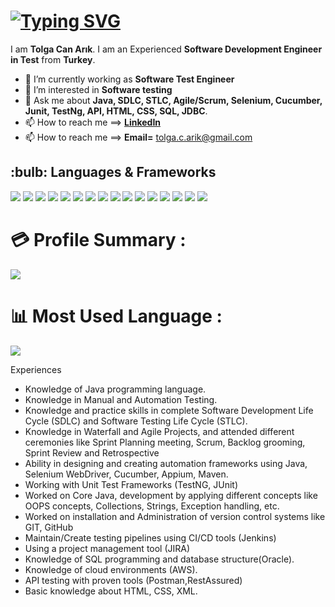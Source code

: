 <h1 align="left">
<a href="https://git.io/typing-svg"><img src="https://readme-typing-svg.herokuapp.com?font=Fira+Code&size=30&pause=1000&color=F73657&width=470&lines=Hello%2C+There!+%F0%9F%91%8B;I+am+Tolga+Can+Arık;Software+Test+Engineer;Nice+to+meet+you!" alt="Typing SVG" /></a>
</h1>

I am **Tolga Can Arık**. I am an Experienced **Software Development Engineer in Test** from **Turkey**.

- 🔭 I’m currently working as **Software Test Engineer**
- 👀 I’m interested in **Software testing**
- 💬 Ask me about **Java, SDLC, STLC, Agile/Scrum, Selenium, Cucumber, Junit, TestNg, API, HTML, CSS, SQL, JDBC**.
- 📫 How to reach me ==> **[LinkedIn](https://www.linkedin.com/in/tolga-can-ar%C4%B1k-358005229/)**  
- 📫 How to reach me ==> **Email=** tolga.c.arik@gmail.com  

<h2>:bulb: Languages & Frameworks</h2>
<p align="left">
 <img src="https://img.shields.io/badge/apache_maven-C71A36?style=for-the-badge&logo=apachemaven&logoColor=white" />
 <img src="https://img.shields.io/badge/Selenium-43B02A?style=for-the-badge&logo=Selenium&logoColor=white" />
 <img src="https://img.shields.io/badge/Junit5-25A162?style=for-the-badge&logo=junit5&logoColor=white" />
 <img src="https://img.shields.io/badge/Amazon_AWS-FF9900?style=for-the-badge&logo=amazonaws&logoColor=white" />
 <img src="https://img.shields.io/badge/Jenkins-D24939?style=for-the-badge&logo=Jenkins&logoColor=white" />
 <img src="https://img.shields.io/badge/Jira-0052CC?style=for-the-badge&logo=Jira&logoColor=white" />
 <img src="https://img.shields.io/badge/Docker-2CA5E0?style=for-the-badge&logo=docker&logoColor=white" />
 <img src="https://img.shields.io/badge/Oracle-F80000?style=for-the-badge&logo=Oracle&logoColor=white" />
 <img src="https://img.shields.io/badge/Postman-FF6C37?style=for-the-badge&logo=Postman&logoColor=white" />
 <img src="https://img.shields.io/badge/IntelliJ_IDEA-000000.svg?style=for-the-badge&logo=intellij-idea&logoColor=white" />
 <img src="https://img.shields.io/badge/GIT-E44C30?style=for-the-badge&logo=git&logoColor=white" />
 <img src="https://img.shields.io/badge/GitHub-100000?style=for-the-badge&logo=github&logoColor=white" />
 <img src="https://img.shields.io/badge/Microsoft_Excel-217346?style=for-the-badge&logo=microsoft-excel&logoColor=white" />
 <img src="https://img.shields.io/badge/Cucumber-23D96C?style=for-the-badge&logo=Cucumber&logoColor=white" />
 <img src="https://img.shields.io/badge/html-E34F26?style=for-the-badge&logo=html&logoColor=white" />
 <img src="https://img.shields.io/badge/Eclipse_IDE-2C2255?style=for-the-badge&logo=eclipse-ide&logoColor=white" />
</p>

#  💳 Profile Summary :
![](https://github-profile-summary-cards.vercel.app/api/cards/profile-details?username=tolgaca&theme=vue)
<br/>

#  📊 Most Used Language :
![](https://github-readme-stats.vercel.app/api/top-langs/?username=tolgaca)
<br/>


Experiences
- Knowledge of Java programming language.
- Knowledge in Manual and Automation Testing.
- Knowledge and practice skills in complete Software Development Life Cycle (SDLC) and Software Testing Life Cycle (STLC).
- Knowledge in Waterfall and Agile Projects, and attended different ceremonies like Sprint Planning meeting, Scrum, Backlog grooming, Sprint Review and Retrospective
- Ability in designing and creating automation frameworks using Java, Selenium WebDriver, Cucumber, Appium, Maven.
- Working with Unit Test Frameworks (TestNG, JUnit) 
- Worked on Core Java, development by applying different concepts like OOPS concepts, Collections, Strings, Exception handling, etc.
- Worked on installation and Administration of version control systems like GIT, GitHub
- Maintain/Create testing pipelines using CI/CD tools (Jenkins)
- Using a project management tool (JIRA)
- Knowledge of SQL programming and database structure(Oracle).
- Knowledge of cloud environments (AWS).
- API testing with proven tools (Postman,RestAssured)
- Basic knowledge about HTML, CSS, XML.



<!---
tolgaca/tolgaca is a ✨ special ✨ repository because its `README.md` (this file) appears on your GitHub profile.
You can click the Preview link to take a look at your changes.
--->
